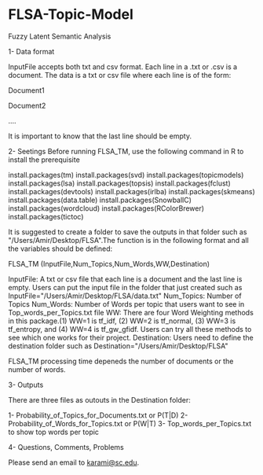 # FLSA-Topic-Model

Fuzzy Latent Semantic Analysis 


1- Data format

InputFile accepts both txt and csv format. Each line in a .txt or .csv is a document. The data is a txt or csv file where each line is of the form:

Document1

Document2

....

It is important to know that the last line should be empty. 

2- Seetings
Before running FLSA_TM, use the following command in R to install the prerequisite 

install.packages(tm)
install.packages(svd)
install.packages(topicmodels)
install.packages(lsa)
install.packages(topsis)
install.packages(fclust)
install.packages(devtools)
install.packages(irlba)
install.packages(skmeans)
install.packages(data.table)
install.packages(SnowballC)
install.packages(wordcloud)
install.packages(RColorBrewer)
install.packages(tictoc)

It is suggested to create a folder to save the outputs in that folder such as "/Users/Amir/Desktop/FLSA".The function is in the following format and all the variables should be defined:

FLSA_TM (InputFile,Num_Topics,Num_Words,WW,Destination)

InputFile: A txt or csv file that each line is a document and the last line is empty. Users can put the input file in the folder that just created such as InputFile="/Users/Amir/Desktop/FLSA/data.txt"
Num_Topics: Number of Topics
Num_Words: Number of Words per topic that users want to see in Top_words_per_Topics.txt file
WW: There are four Word Weighting methods in this package.(1) WW=1 is tf_idf, (2) WW=2 is tf_normal, (3) WW=3 is tf_entropy, and (4) WW=4 is tf_gw_gfidf. Users can try all these methods to see which one works for their project. 
Destination: Users need to define the destination folder such as Destination="/Users/Amir/Desktop/FLSA"

FLSA_TM processing time depeneds the number of documents or the number of words.

3- Outputs

There are three files as outouts in the Destination folder:

1- Probability_of_Topics_for_Documents.txt or P(T|D)
2- Probability_of_Words_for_Topics.txt or P(W|T)
3- Top_words_per_Topics.txt to show top words per topic

4- Questions, Comments, Problems

Please send an email to karami@sc.edu. 







